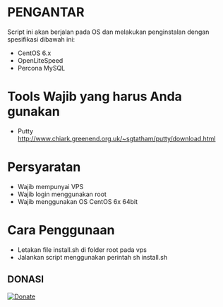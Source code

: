 PENGANTAR
====
Script ini akan berjalan pada OS dan melakukan penginstalan dengan spesifikasi dibawah ini:
- CentOS 6.x
- OpenLiteSpeed
- Percona MySQL

Tools Wajib yang harus Anda gunakan
====
- Putty http://www.chiark.greenend.org.uk/~sgtatham/putty/download.html

Persyaratan
====
- Wajib mempunyai VPS
- Wajib login menggunakan root
- Wajib menggunakan OS CentOS 6x 64bit

Cara Penggunaan
====
- Letakan file install.sh di folder root pada vps
- Jalankan script menggunakan perintah sh install.sh

## DONASI
[![Donate](https://www.paypalobjects.com/en_US/i/btn/btn_donate_LG.gif)](https://goo.gl/Klysm4)
